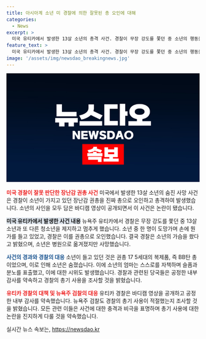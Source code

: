 ```yaml
---
title: 아시아계 소년 미 경찰에 의한 잘못된 총 오인에 대해
categories:
  - News
excerpt: >
  미국 유티카에서 발생한 13살 소년의 총격 사건. 경찰이 무장 강도를 쫓던 중 소년의 행동을 오해해 총격했으며, 소년은 숨지게 됐다. 소년이 들고 있던 것은 BB탄 총으로, 경찰은 바디캠을 공개하고 사건을 설명하며 투명성을 공개했다. 사건으로 인해 도시는 분노와 슬픔에 빠졌으며, 경찰의 총격에 대한 항의 시위도 벌어졌다. 함께 관련된 인원들에 대한 강도한 엄숙한 행동을 취했다.
feature_text: >
  미국 유티카에서 발생한 13살 소년의 총격 사건. 경찰이 무장 강도를 쫓던 중 소년의 행동을 오해해 총격했으며, 소년은 숨지게 됐다. 소년이 들고 있던 것은 BB탄 총으로, 경찰은 바디캠을 공개하고 사건을 설명하며 투명성을 공개했다. 사건으로 인해 도시는 분노와 슬픔에 빠졌으며, 경찰의 총격에 대한 항의 시위도 벌어졌다. 함께 관련된 인원들에 대한 강도한 엄숙한 행동을 취했다.
image: '/assets/img/newsdao_breakingnews.jpg'
---
```


<p><img src="/assets/img/newsdao_breakingnews.jpg" alt="firstkoreanews 속보" /></p>

<p><b><span style="color: #ee2323;">미국 경찰이 잘못 판단한 장난감 권총 사건</span></b>
미국에서 발생한 13살 소년의 숨진 사망 사건은 경찰이 소년이 가지고 있던 장난감 권총을 진짜 총으로 오인하고 총격하여 발생했습니다. 소년의 사인을 모두 담은 바디캠 영상이 공개되면서 이 사건은 논란이 됐습니다.</p>

<p><b><span style="background-color: #21538527;">미국 유티카에서 발생한 사건 내용</span></b>
뉴욕주 유티카에서 경찰은 무장 강도를 쫓던 중 13살 소년과 또 다른 청소년을 제지하고 멈추게 했습니다. 소년 중 한 명이 도망가며 손에 뭔가를 들고 있었고, 경찰은 이를 권총으로 오인했습니다. 결국 경찰은 소년의 가슴을 쐈다고 밝혔으며, 소년은 병원으로 옮겨졌지만 사망했습니다.</p>

<p><b><span style="color: #1a5490;">사건의 경과와 경찰의 대응</span></b>
소년이 들고 있던 것은 권총 17 5세대의 복제품, 즉 BB탄 총이었으며, 이로 인해 소년은 숨졌습니다. 이에 소년의 엄마는 스스로를 자책하며 슬픔과 분노를 표출했고, 이에 대한 시위도 발생했습니다. 경찰과 관련된 당국들은 공정한 내부 감사를 약속하고 경찰의 총기 사용을 조사할 것을 밝혔습니다.</p>

<p><b><span style="color: #ee2323;">유티카 경찰의 대책 및 뉴욕주 검찰의 대응</span></b>
유티카 경찰은 바디캠 영상을 공개하고 공정한 내부 감사를 약속했습니다. 뉴욕주 검찰도 경찰의 총기 사용이 적절했는지 조사할 것을 밝혔습니다. 모든 관련 이들은 사건에 대한 충격과 비극을 표명하며 총기 사용에 대한 논란을 진지하게 다룰 것을 약속했습니다.</p>
실시간 뉴스 속보는, <a href="https://newsdao.kr" rel="dofollow">https://newsdao.kr</a>


